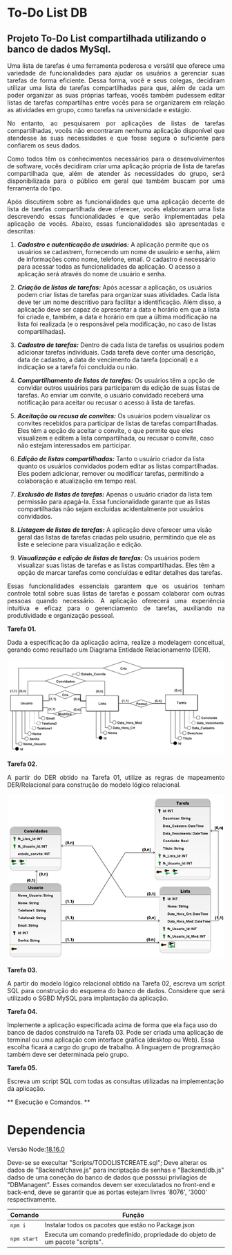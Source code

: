 # To-Do List DB
Projeto To-Do List compartilhada utilizando o banco de dados MySql.
--
<p align="justify">
    Uma lista de tarefas é uma ferramenta poderosa e versátil que oferece uma variedade de funcionalidades para ajudar os usuários a gerenciar suas tarefas de forma eficiente. Dessa forma, você e seus colegas, decidiram utilizar uma lista de tarefas compartilhadas para que, além de cada um poder organizar as suas próprias tarfeas, vocês também pudessem editar listas de tarefas compartilhas entre vocês para se organizarem em relação as atividades em grupo, como tarefas na universidade e estágio.
</p>
<p align="justify">
    No entanto, ao pesquisarem por aplicações de listas de tarefas compartilhadas, vocês não encontraram nenhuma aplicação disponível que atendesse às suas necessidades e que fosse segura o suficiente para confiarem os seus dados.
</p>
<p align="justify">
    Como todos têm os conhecimentos necessários para o desenvolvimentos de software, vocês decidiram criar uma aplicação própria de lista de tarefas compartilhada que, além de atender às necessidades do grupo, será disponibilizada para o público em geral que também buscam por uma ferramenta do tipo.
</p>
<p align="justify">
    Após discutirem sobre as funcionalidades que uma aplicação decente de lista de tarefas compartilhada deve oferecer, vocês elaboraram uma lista descrevendo essas funcionalidades e que serão implementadas pela aplicação de vocês. Abaixo, essas funcionalidades são apresentadas e descritas:
</p>

1. ***Cadastro e autenticação de usuários:*** A aplicação permite que os usuários se cadastrem, fornecendo um nome de usuário e senha, além de informações como nome, telefone, email. O cadastro é necessário para acessar todas as funcionalidades da aplicação. O acesso a aplicação será através do nome de usuário e senha.

2. ***Criação de listas de tarefas:*** Após acessar a aplicação, os usuários podem criar listas de tarefas para organizar suas atividades. Cada lista deve ter um nome descritivo para facilitar a identificação. Além disso, a aplicação deve ser capaz de apresentar a data e horário em que a lista foi criada e, também, a data e horário em que a última modificação na lista foi realizada (e o responsável pela modificação, no caso de listas compartilhadas).

3. ***Cadastro de tarefas:*** Dentro de cada lista de tarefas os usuários podem adicionar tarefas individuais. Cada tarefa deve conter uma descrição, data de cadastro, a data de vencimento da tarefa (opcional) e a indicação se a tarefa foi concluída ou não.

4. ***Compartilhamento de listas de tarefas:*** Os usuários têm a opção de convidar outros usuários para participarem da edição de suas listas de tarefas. Ao enviar um convite, o usuário convidado receberá uma notificação para aceitar ou recusar o acesso à lista de tarefas.

5. ***Aceitação ou recusa de convites:*** Os usuários podem visualizar os convites recebidos para participar de listas de tarefas compartilhadas. Eles têm a opção de aceitar o convite, o que permite que eles visualizem e editem a lista compartilhada, ou recusar o convite, caso não estejam interessados em participar.

6. ***Edição de listas compartilhadas:*** Tanto o usuário criador da lista quanto os usuários convidados podem editar as listas compartilhadas. Eles podem adicionar, remover ou modificar tarefas, permitindo a colaboração e atualização em tempo real.

7. ***Exclusão de listas de tarefas:*** Apenas o usuário criador da lista tem permissão para apagá-la. Essa funcionalidade garante que as listas compartilhadas não sejam excluídas acidentalmente por usuários convidados.

8. ***Listagem de listas de tarefas:*** A aplicação deve oferecer uma visão geral das listas de tarefas criadas pelo usuário, permitindo que ele as liste e selecione para visualização e edição.

9. ***Visualização e edição de listas de tarefas:*** Os usuários podem visualizar suas listas de tarefas e as listas compartilhadas. Eles têm a opção de marcar tarefas como concluídas e editar detalhes das tarefas.
<p align="justify">
    Essas funcionalidades essenciais garantem que os usuários tenham controle total sobre suas listas de tarefas e possam colaborar com outras pessoas quando necessário. A aplicação oferecerá uma experiência intuitiva e eficaz para o gerenciamento de tarefas, auxiliando na produtividade e organização pessoal.
</p>


**Tarefa 01.**

<p align="justify">
Dada a especificação da aplicação acima, realize a modelagem conceitual, gerando como resultado um Diagrama Entidade Relacionamento (DER).

![Modelo DER](Models/DER_img.png)
</p>

**Tarefa 02.**

<p align="justify">
A partir do DER obtido na Tarefa 01, utilize as regras de mapeamento DER/Relacional para construção do modelo lógico relacional.

![Modelo DER](Models/Logico_img.png)
</p>

**Tarefa 03.**

<p align="justify">
A partir do modelo lógico relacional obtido na Tarefa 02, escreva um script SQL para construção do esquema do banco de dados. Considere que será utilizado o SGBD MySQL para implantação da aplicação.
</p>

<p align="justify">

**Tarefa 04.**

Implemente a aplicação especificada acima de forma que ela faça uso do banco de dados construído na Tarefa 03. Pode ser criada uma aplicação de terminal ou uma aplicação com interface gráfica (desktop ou Web). Essa escolha ficará a cargo do grupo de trabalho. A linguagem de programação também deve ser determinada pelo grupo.
</p>

<p align="justify">

**Tarefa 05.**

Escreva um script SQL com todas as consultas utilizadas na implementação da aplicação.
</p>

** Execução e Comandos. **

<h1>Dependencia</h1>
<p>Versão Node:<a href="https://nodejs.org/en">18.16.0</a></p>
Deve-se se execultar "Scripts/TODOLISTCREATE.sql";
Deve alterar os dados de "Backend/chave.js" para incriptação de senhas e "Backend/db.js" dadso de uma coneção do banco de dados que posssui privilagios de "DBManagent".
Esses comandos devem ser execulatados no front-end e back-end, deve se garantir que as portas estejam livres '8076', '3000' respectivamente.

| Comando                |  Função                                                                                           |
| -----------------------| ------------------------------------------------------------------------------------------------- |
|  `npm i`               | Instalar todos os pacotes que estão no Package.json                                               |
|  `npm start`           | Executa um comando predefinido, propriedade do objeto de um pacote "scripts".                     |
